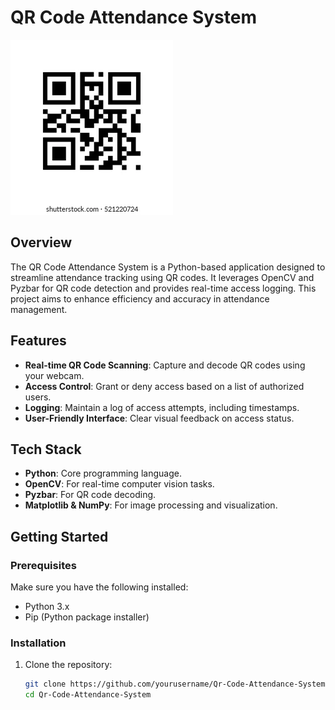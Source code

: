 # QR Code Attendance System

![QR Code Attendance System](./sample2.webp)  <!-- Replace with your logo image path -->

## Overview
The QR Code Attendance System is a Python-based application designed to streamline attendance tracking using QR codes. It leverages OpenCV and Pyzbar for QR code detection and provides real-time access logging. This project aims to enhance efficiency and accuracy in attendance management.

## Features
- **Real-time QR Code Scanning**: Capture and decode QR codes using your webcam.
- **Access Control**: Grant or deny access based on a list of authorized users.
- **Logging**: Maintain a log of access attempts, including timestamps.
- **User-Friendly Interface**: Clear visual feedback on access status.

## Tech Stack
- **Python**: Core programming language.
- **OpenCV**: For real-time computer vision tasks.
- **Pyzbar**: For QR code decoding.
- **Matplotlib & NumPy**: For image processing and visualization.

## Getting Started

### Prerequisites
Make sure you have the following installed:
- Python 3.x
- Pip (Python package installer)

### Installation
1. Clone the repository:
   ```bash
   git clone https://github.com/yourusername/Qr-Code-Attendance-System.git
   cd Qr-Code-Attendance-System
